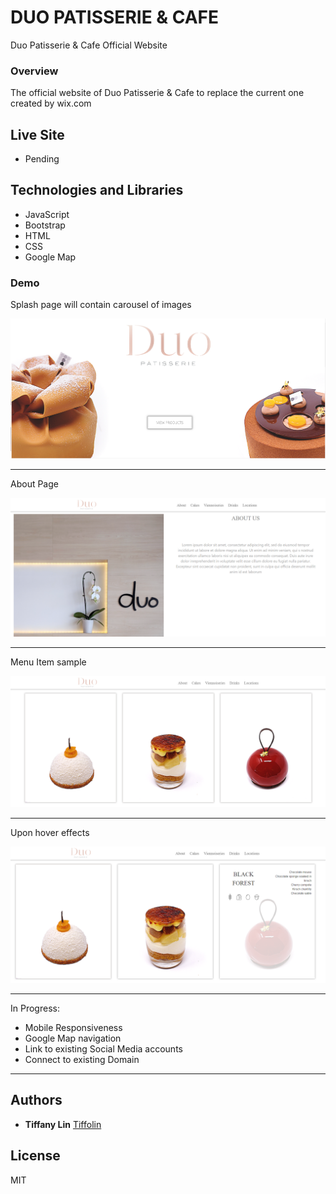 # DUO PATISSERIE & CAFE
Duo Patisserie &amp; Cafe Official Website
### Overview
The official website of Duo Patisserie & Cafe to replace the current one created by wix.com

## Live Site
 - Pending

## Technologies and Libraries

* JavaScript
* Bootstrap
* HTML
* CSS
* Google Map

### Demo
Splash page will contain carousel of images


![](webscreenshot/1.PNG)      

---

About Page


![](webscreenshot/2.PNG)  

---

Menu Item sample


![](webscreenshot/3.PNG)    

---

Upon hover effects

  
![](webscreenshot/4.png) 

---

In Progress:

* Mobile Responsiveness
* Google Map navigation
* Link to existing Social Media accounts
* Connect to existing Domain

---
## Authors
* **Tiffany Lin**         [Tiffolin](https://github.com/Tiffolin)


## License
MIT
